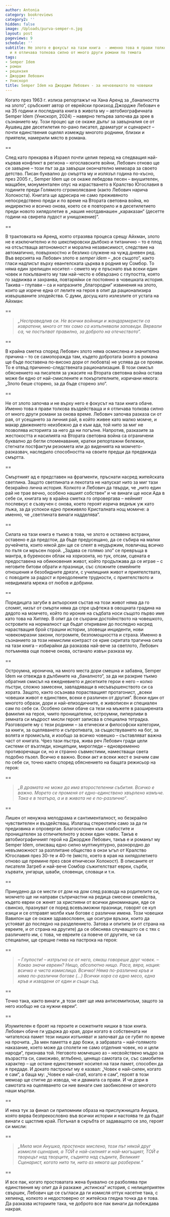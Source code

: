 ```yaml
---
author: Antonia
category: bookreviews
category2: ''
hidden: false
image: /Uploads/purva-semper-n.jpg
layout: post
pageviews: 9
schedule: ''
subtitle: Не злото е фокусът на тази книга  - именно това я прави толкова въздействаща
  и я отличава толкова силно от много други романи по темата
tags:
- Semper Idem
- роман
- рецензия
- Джордже Лебович
- Унискорп
title: Semper Idem на Джордже Лебович - за нечовешкото по човешки
---
```


Когато през 1963 г. излиза репортажът на Хана Аренд за „баналността на злото“, сръбският автор от еврейски произход Джордже Лебович е на 35 години и последната книга в живота му – автобиографичната Semper Idem (Унискорп, 2024) – навярно тепърва започва да зрее в съзнанието му. Този процес ще се окаже дълъг за завърналия се от Аушвиц две десетилетия по-рано писател, драматург и сценарист – почти единствения оцелял измежду многото роднини, близки и приятели, намерили място в романа. 

\==

След като прекарва в Израел почти целия период на следващия най-кървав конфликт в региона – югославските войни, Лебович отново ще се завърне – този път за да завърши окончателно мемоара за своето детство. Писан буквално до смъртта му и излязъл година по-късно, през 2005 г., Semper Idem ще се окаже лебедова песен – внушителен, мащабен, монументален опус на израстването в Кралство Югославия в годините преди Голямото сгромолясване (както Лебович нарича Холокоста). Книгата ще адресира не само преживяното непосредствено преди и по време на Втората световна война, но индиректно и всичко онова, което се е повторило и в десетилетието преди новото хилядолетие в „нашия неотдавнашен „караказан“ (десетте години на свирепа лудост и унищожение)“.

\==

В трактовката на Аренд, която отразява процеса срещу Айхман, злото не е изключително и по шекспировски дълбоко и титанично – то е плод на отсъстваща автономност и морална независимост, следствие на автоматично, повърхностно и безлико служене на чужд дневен ред. Във версията на Лебович злото е *semper idem* – „все същото“, както гласи надписът върху евангелската църква в родния му Сомбор. То няма един зрелищен носител – семето му е пръснато във всеки един човек и покълването му там най-често е обвързано с глупостта, която го задвижва и захранва, повтаряйки се постоянно в човешката история. Такива – глупави – са и напразните „благородни“ извинения на злото, които ще изрече една от лелите на героя в опит да рационализира извършваните злодейства. С думи, досущ като излезлите от устата на Айхман: 

\==

> *„Несправедлив си. Не всички войници и жандармеристи са извратени, много от тях само са изпълнявали заповеди. Вярвали са, че постъпват правилно, за доброто на отечеството“.* 

\==

В крайна сметка според Лебович злото няма осмислена и значителна причина – то се самопоражда там, където добротата (която в романа ще бъде поставена по-високо дори от любовта) не успява да се прояви. То е отвъд причинно-следствената рационализация. В този смисъл обяснението на писателя за ужасите на Втората световна война остава може би едно от най-смислените и покъртителните, изричани някога: „Злото беше сторено, за да бъде сторено зло“. 

\==

Не от злото започва и не върху него е фокусът на тази книга обаче. Именно това я прави толкова въздействаща и я отличава толкова силно от много други романи за онова време. Лебович започва разказа си от рая, от усещането за личния рай, в който живее като малко момче, и макар движението неизбежно да е към ада, той нито за миг не позволява историята за него да ни погълне. Напротив, разказите за жестокостта и насилията на Втората световна война са ограничени буквално до бегли споменавания, кратки репортажни бележки, стегнати постфактум резюмета или до виденията на момчето-разказвач, наследило способността на своите предци да предвижда смъртта. 

\==

Смъртният ад е представен на фрагменти, пръснати насред житейската светлина. Защото светлината и лекотата не напускат нито за миг тази безкрайно лична история. Колкото и Лебович да твърди, че „нито един рай не трае вечно, особено нашият собствен“ и че винаги ще носи Ада в себе си, книгата му в крайна сметка го опровергава – нейният послевкус е съзвучен с онова, което героят изрича веднъж уж като лъжа, за да успокои едно преживяло Кристалната нощ момиче: а именно, че „светлината винаги надделява“. 

\==

Силата на тази книга е тъкмо в това, че злото е оставено встрани, оставено е да предстои, да бъде предусещано, да се събира на малки ручейчета, които някой ден ще се слеят в неудържим, повличащ всичко по пътя си мръсен порой. „Задава се голямо зло“ се превръща в мантра, в буреносен облак на хоризонта, но тук, отсам, сцената е предоставена на обикновения живот, който продължава да се играе – с неговите битови обрати и празници, със сложните семейните отношения и безобидните дрязги, с училищния живот и приятелствата, с поводите за радост и преодолените трудности, с приятелството и невидимата мрежа от любов и добрини. 

\==

Поредицата загуби в актьорския състав на този живот няма да го сломят, низът от смърти няма да спре цъфтежа в овощната градина на дядото на момчето, който по ирония на съдбата носи същото първо име като това на Хитлер. В опит да се съхрани достойнството на човешкото, островите на нормалност ще бъдат откривани до последно насред нарастващия брой страшни истории, зловещи инциденти, нови човекомразни закони, погромите, безпомощността и страха. Именно в съзнанието за този немислим контраст се крие скритата трагична сила на тази книга – избирайки да разказва най-вече за светлото, Лебович потъмнява още повече онова, останало извън разказа му. 

\==

Остроумна, иронична, на много места дори смешна и забавна, Semper Idem ни отвежда в дълбините на „баналното“, за да ни разкрие тъкмо обратния смисъл на ежедневието и десетките герои е него – колко пъстри, сложно замесени, завладяващи в несъвършенството си са хората. Защото, както осъзнава порастващият протагонист, „всеки човешки живот е единствен, всеки е различен от другия“. Всеки един от многото образи, дори и най-епизодичните, е живописен и специален сам по себе си. Особено силни обаче са тези на мъжете в разширената фамилия на героя, чиито проницателни, остроумни, пиперливи в земната си мъдрост мисли героят записва в специална тетрадка. Разговорите му с тези роднини – за етически и философски категории, за книги, за оцеляването и съпротивата, за съществуването на бог, за волята и промисъла, и изобщо за всичко човешко – съставляват важна част от книгата. Чрез тази пъстра, жива реч Лебович гради цели системи от възгледи, концепции, мирогледи – едновременно противоречащи си, но и странно съвместими, наместващи света подобно пъзел. Всичко е важно. Всеки акт и всеки жест е значим сам по себе си, точно както според обяснението на бащата режисьор на героя:

\==

> *„В драмата не може да има второстепенни събития. Всичко е важно. Морето се променя от едно-единствено хвърлено камъче. Така е в театъра, а и в живота не е по-различно“*. 

\==

Лишен от ненужна мелодрама и сантименталност, но безкрайно чувствителен и въздействащ. Излагащ стереотипи само за да ги предизвика и опровергае. Благосклонен към слабостите и проницателен за отличителното у всеки един човек. Такъв е автобиографичният герой на Джордже Лебович, такъв е и романът му Semper Idem, описващ едно силно мултикултурно, разнородно до невъзможност за разплитане общество в онзи ъгъл от Кралство Югославия през 30-те и 40-те (място, което в края на хилядолетието отново ще премине през своя етнически Холокост). В описаните от писателя Загреб и най-вече Сомбор съжителстват евреи, сърби, хървати, унгарци, шваби, словенци, словаци и т.н. 

\==

Принудено да се мести от дом на дом след развода на родителите си, момчето ще ни направи съпричастни на редица смесени семейства, където евреи се женят за християни от всички деноминации, яде се свинско, празнуват се поред всевъзможни празници, говорят се куп езици и се отправят молби към богове с различни имена. Този човешки Вавилон ще се окаже здравословен, ще осигури връзки, които да устояват до последно на разделението. Затова и опитите (и от страна на евреите, и от страна на другите) да се обяснява случващото се с тях с различието им, с това, че евреите са повече от другите, че са специални, ще срещне гнева на пастрока на героя: 

\==

> *– Глупости! – изтръгна се от него, сякаш говореше друг човек. – Какво значи евреин? Нищо, абсолютно нищо. Раса, вяра, нация: всичко е чиста измислица. Всичко! Няма по-различна кръв и няма по-различни богове (...) Всички хора са едно месо, една кръв и извадени от един и същи съд*.

\==

Точно така, както винаги „в този свят ще има антисемитизъм, защото за него изобщо не са нужни евреи“. 

\==

Изумителен е броят на героите и сюжетните нишки в тази книга. Лебович обаче ги удържа до края, дори когато в собствената ни читателска памет тези нишки изтъняват и започват да се губят по време на прочита. „За мен паметта е дар божи, а забравата – най-голямото наказание, което може да сполети не само отделния човек, но и цели народи“, признава той. Неговото момчешко аз – несвойствено мъдро за възрастта си, саможиво, вглъбено, ценящо самотата си, със самобитен характер – ще остане единственият носител на тази памет, способен да я предаде. И докато пастрокът му е казвал: „Човек е най-силен, когато е сам“, а баща му: „Човек е най-слаб, когато е сам“, героят в този мемоар ще стигне до извода, че и двамата са прави. И че дори в самотата на оцеляването си ние винаги сме заобиколени от многото наши мъртви. 

\==

И нека тук за финал си припомним образа на прислужницата Анушка, която вярва безпрекословно във всички истории и настоява те да бъдат винаги с щастлив край. Потънал в скръбта от задаващото се зло, героят си мисли: 

\==

> *„Мила моя Анушка, простенах мислено, този път някой друг измисля сценария, а ТОЙ е най-силният и най-могъщият, ТОЙ е творецът над творците, съдията над съдиите, Великият Сценарист, когото нито ти, нито аз някога ще разберем.“* 

\==

И все пак, когато простоватата жена буквално се разболява при единствения му опит да й разкаже „истинска“ история, с нелицеприятен свършек, Лебович ще се съгласи да ги измисля оттук насетне така, с хепиенд, колкото и недостоверно от житейска гледна точка да е това. Да разказва историите така, че доброто все пак винаги да побеждава накрая.